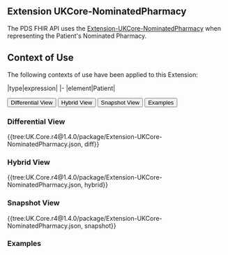 ## Extension UKCore-NominatedPharmacy

The PDS FHIR API uses the <a href="https://simplifier.net/guide/UKCoreDevelopment2/ExtensionUKCore-NominatedPharmacy" target="_blank">Extension-UKCore-NominatedPharmacy</a> when representing the Patient's Nominated Pharmacy.

## Context of Use ##
The following contexts of use have been applied to this Extension:

|type|expression|
|-
|element|Patient|

<div class="tab">
  <button class="tablinks" onclick="openTab(event, 'Differential View')">Differential View</button>
  <button class="tablinks" onclick="openTab(event, 'Hybrid View')">Hybrid View</button>
  <button class="tablinks active" onclick="openTab(event, 'Snapshot View')">Snapshot View</button>
  <button class="tablinks" onclick="openTab(event, 'Examples')">Examples</button>
</div>

<div id="Differential View" class="tabcontent">
  <h3>Differential View</h3>
{{tree:UK.Core.r4@1.4.0/package/Extension-UKCore-NominatedPharmacy.json, diff}}
</div>

<div id="Hybrid View" class="tabcontent" style="display:block">
  <h3>Hybrid View</h3>
{{tree:UK.Core.r4@1.4.0/package/Extension-UKCore-NominatedPharmacy.json, hybrid}}
</div>

<div id="Snapshot View" class="tabcontent">
  <h3>Snapshot View</h3>
 {{tree:UK.Core.r4@1.4.0/package/Extension-UKCore-NominatedPharmacy.json, snapshot}}
</div>

<div id="Examples" class="tabcontent">
  <h3>Examples</h3>

</div>
